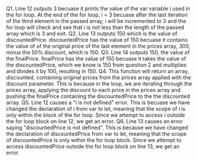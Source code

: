 Q1. Line 12 outputs 3 becuase it prints the value of the var variable i used in the for loop. At the end of the for loop, i = 3 becuase after the last iteration of the third element in the passed array, i will be incremented to 3 and the for loop will check and see that i is not less than the length of the passed array which is 3 and exit. 
Q2. Line 13 outputs 150 which is the value of discountedPrice. discountedPrice has the value of 150 becuase it contains the value of of the original price of the last element in the prices array, 300, minus the 50% discount, which is 150. 
Q3. Line 14 outputs 150, the value of the finalPrice. finalPrice has the value of 150 becuase it takes the value of the discountedPrice, which we know is 150 from question 2 and multiplies and divides it by 100, resulting in 150. 
Q4. This function will return an array, discounted, containing original prices from the prices array applied with the discount parameter. This is because in the loop, we are iterating through the prices array, applying the discount to each price in the prices array and pushing the finalPrice containing the discountedPrice to the the discounted array. 
Q5. Line 12 causes a "i is not defined" error. This is becuase we have changed the declaration of i from var to let, meaning that the scope of i is only within the block of the for loop. Since we attempt to access i outside the for loop block on line 12, we get an error. 
Q6. Line 13 causes an error saying "discountedPrice is not defined". This is because we have changed the declaration of discountedPrice from var to let, meaning that the scope of discountedPrice is only within the for loop block. Since we attempt to access discountedPrice outside the for loop block on line 13, we get an error. 
